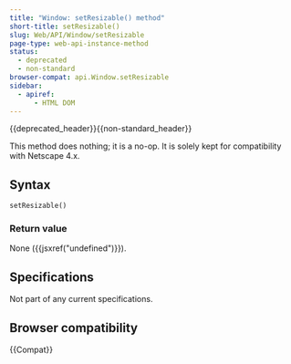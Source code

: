 ```yaml
---
title: "Window: setResizable() method"
short-title: setResizable()
slug: Web/API/Window/setResizable
page-type: web-api-instance-method
status:
  - deprecated
  - non-standard
browser-compat: api.Window.setResizable
sidebar:
  - apiref:
      - HTML DOM
---
```


{{deprecated_header}}{{non-standard_header}}

This method does nothing; it is a no-op. It is solely kept for compatibility with Netscape 4.x.

## Syntax

```js-nolint
setResizable()
```

### Return value

None ({{jsxref("undefined")}}).

## Specifications

Not part of any current specifications.

## Browser compatibility

{{Compat}}
